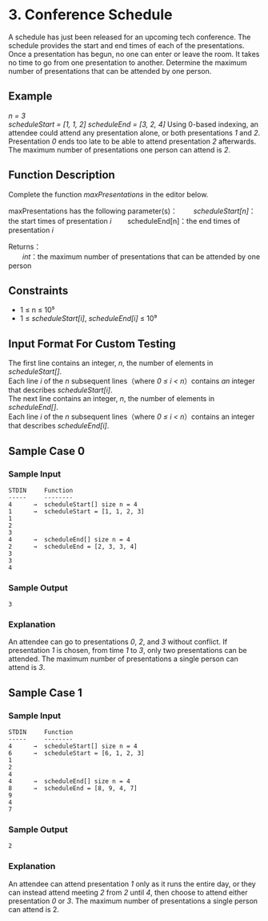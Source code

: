 # 3. Conference Schedule

A schedule has just been released for an upcoming tech conference. The schedule provides the start and end times of each of the presentations. Once a presentation has begun, no one can enter or leave the room. It takes no time to go from one presentation to another. Determine the maximum number of presentations that can be attended by one person.

## Example

_n = 3_  
_scheduleStart = [1, 1, 2]
scheduleEnd = [3, 2, 4]_
Using 0-based indexing, an attendee could attend any presentation alone, or both presentations _1_ and _2_. Presentation _0_ ends too late to be able to attend presentation _2_ afterwards. The maximum number of presentations one person can attend is _2_.

## Function Description

Complete the function _maxPresentations_ in the editor below.

maxPresentations has the following parameter(s)：
&emsp;&emsp;_scheduleStart[n]_：the start times of presentation _i_
&emsp;&emsp;scheduleEnd[n]：the end times of presentation _i_

Returns：  
&emsp;&emsp;_int_：the maximum number of presentations that can be attended by one person

## Constraints

- 1 ≤ n ≤ 10⁵
- 1 ≤ _scheduleStart[i]_, _scheduleEnd[i]_ ≤ 10⁹

## Input Format For Custom Testing

The first line contains an integer, _n_, the number of elements in _scheduleStart[]_.  
Each line _i_ of the _n_ subsequent lines（where _0 ≤ i < n_）contains _an_ integer that describes _scheduleStart[i]_.  
The next line contains an integer, _n_, the number of elements in _scheduleEnd[]_.  
Each line _i_ of the _n_ subsequent lines（where _0 ≤ i < n_）contains an integer that describes _scheduleEnd[i]_.

## Sample Case 0

### Sample Input

```
STDIN     Function
-----     --------
4      →  scheduleStart[] size n = 4
1      →  scheduleStart = [1, 1, 2, 3]
1
2
3
4      →  scheduleEnd[] size n = 4
2      →  scheduleEnd = [2, 3, 3, 4]
3
3
4
```

### Sample Output

```
3
```

### Explanation

An attendee can go to presentations _0_, _2_, and _3_ without conflict. If presentation _1_ is chosen, from time _1_ to _3_, only two presentations can be attended. The maximum number of presentations a single person can attend is _3_.

## Sample Case 1

### Sample Input

```
STDIN     Function
-----     --------
4      →  scheduleStart[] size n = 4
6      →  scheduleStart = [6, 1, 2, 3]
1
2
4
4      →  scheduleEnd[] size n = 4
8      →  scheduleEnd = [8, 9, 4, 7]
9
4
7
```

### Sample Output

```
2
```

### Explanation

An attendee can attend presentation _1_ only as it runs the entire day, or they can instead attend meeting _2_ from _2_ until _4_, then choose to attend either presentation _0_ or _3_. The maximum number of presentations a single person can attend is 2.
